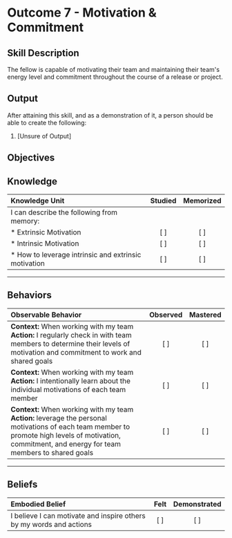 # Outcome 7 - Motivation & Commitment

**Skill Description**
----------
The fellow is capable of motivating their team and maintaining their team's energy level and commitment throughout the course of a release or project.

**Output**
----------
After attaining this skill, and as a demonstration of it, a person should be able to create the following:

1. [Unsure of Output]


**Objectives**
----------
## **Knowledge**


| Knowledge Unit   |      Studied      | Memorized |
|:-------------|:------------------:|:--------:|
| I can describe the following from memory: | | |
| * Extrinsic Motivation | [ ] | [ ]  |
| * Intrinsic Motivation     | [ ] | [ ]  |
| * How to leverage intrinsic and extrinsic motivation       | [ ] | [ ]  |


----------


## **Behaviors**

| Observable Behavior   |      Observed      | Mastered |
|:-------------|:------------------:|:--------:|
| **Context:** When working with my team **Action:** I regularly check in with team members to determine their levels of motivation and commitment to work and shared goals | [ ] | [ ]  |
| **Context:** When working with my team **Action:** I intentionally learn about the individual motivations of each team member  |   [ ]   |   [ ]  |
| **Context:** When working with my team **Action:** leverage the personal motivations of each team member to promote high levels of motivation, commitment, and energy for team members to shared goals | [ ] |    [ ] |


----------


## **Beliefs**


| Embodied Belief   |      Felt      | Demonstrated |
|:-------------|:------------------:|:--------:|
| I believe I can motivate and inspire others by my words and actions | [ ] | [ ]  |

